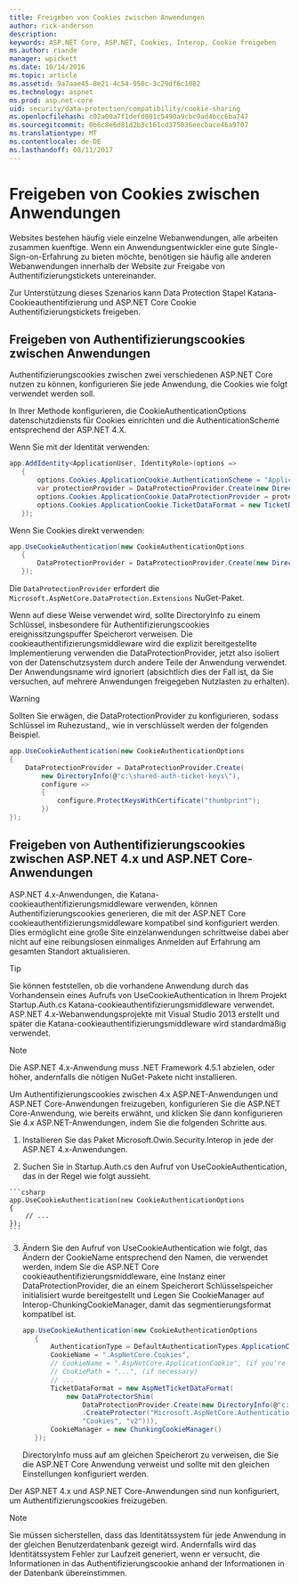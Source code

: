 ```yaml
---
title: Freigeben von Cookies zwischen Anwendungen
author: rick-anderson
description: 
keywords: ASP.NET Core, ASP.NET, Cookies, Interop, Cookie freigeben
ms.author: riande
manager: wpickett
ms.date: 10/14/2016
ms.topic: article
ms.assetid: 9a7aae45-8e21-4c54-950c-3c29df6c1082
ms.technology: aspnet
ms.prod: asp.net-core
uid: security/data-protection/compatibility/cookie-sharing
ms.openlocfilehash: c02a00a7f1defd081c5490a9cbc9ad4bcc6ba747
ms.sourcegitcommit: 0b6c8e6d81d2b3c161cd375036eecbace46a9707
ms.translationtype: MT
ms.contentlocale: de-DE
ms.lasthandoff: 08/11/2017
---
```

# <a name="sharing-cookies-between-applications"></a>Freigeben von Cookies zwischen Anwendungen

Websites bestehen häufig viele einzelne Webanwendungen, alle arbeiten zusammen kuenftige. Wenn ein Anwendungsentwickler eine gute Single-Sign-on-Erfahrung zu bieten möchte, benötigen sie häufig alle anderen Webanwendungen innerhalb der Website zur Freigabe von Authentifizierungstickets untereinander.

Zur Unterstützung dieses Szenarios kann Data Protection Stapel Katana-Cookieauthentifizierung und ASP.NET Core Cookie Authentifizierungstickets freigeben.

## <a name="sharing-authentication-cookies-between-applications"></a>Freigeben von Authentifizierungscookies zwischen Anwendungen

Authentifizierungscookies zwischen zwei verschiedenen ASP.NET Core nutzen zu können, konfigurieren Sie jede Anwendung, die Cookies wie folgt verwendet werden soll.

In Ihrer Methode konfigurieren, die CookieAuthenticationOptions datenschutzdiensts für Cookies einrichten und die AuthenticationScheme entsprechend der ASP.NET 4.X.

Wenn Sie mit der Identität verwenden:

```csharp
app.AddIdentity<ApplicationUser, IdentityRole>(options =>
   {
       options.Cookies.ApplicationCookie.AuthenticationScheme = "ApplicationCookie";
       var protectionProvider = DataProtectionProvider.Create(new DirectoryInfo(@"c:\shared-auth-ticket-keys\"));
       options.Cookies.ApplicationCookie.DataProtectionProvider = protectionProvider;
       options.Cookies.ApplicationCookie.TicketDataFormat = new TicketDataFormat(protectionProvider.CreateProtector("Microsoft.AspNetCore.Authentication.Cookies.CookieAuthenticationMiddleware", "Cookies", "v2"));
   });
   ```

Wenn Sie Cookies direkt verwenden:

```csharp
app.UseCookieAuthentication(new CookieAuthenticationOptions
   {
       DataProtectionProvider = DataProtectionProvider.Create(new DirectoryInfo(@"c:\shared-auth-ticket-keys\"))
   });
   ```
   
Die `DataProtectionProvider` erfordert die `Microsoft.AspNetCore.DataProtection.Extensions` NuGet-Paket.

Wenn auf diese Weise verwendet wird, sollte DirectoryInfo zu einem Schlüssel, insbesondere für Authentifizierungscookies ereignissitzungspuffer Speicherort verweisen. Die cookieauthentifizierungsmiddleware wird die explizit bereitgestellte Implementierung verwenden die DataProtectionProvider, jetzt also isoliert von der Datenschutzsystem durch andere Teile der Anwendung verwendet. Der Anwendungsname wird ignoriert (absichtlich dies der Fall ist, da Sie versuchen, auf mehrere Anwendungen freigegeben Nutzlasten zu erhalten).

>[!WARNING]
>Sollten Sie erwägen, die DataProtectionProvider zu konfigurieren, sodass Schlüssel im Ruhezustand,, wie in verschlüsselt werden der folgenden Beispiel.
>
>
>  ```csharp
>  app.UseCookieAuthentication(new CookieAuthenticationOptions
>  {
>      DataProtectionProvider = DataProtectionProvider.Create(
>          new DirectoryInfo(@"c:\shared-auth-ticket-keys\"),
>          configure =>
>          {
>              configure.ProtectKeysWithCertificate("thumbprint");
>          })
>  });
>  ```

## <a name="sharing-authentication-cookies-between-aspnet-4x-and-aspnet-core-applications"></a>Freigeben von Authentifizierungscookies zwischen ASP.NET 4.x und ASP.NET Core-Anwendungen

ASP.NET 4.x-Anwendungen, die Katana-cookieauthentifizierungsmiddleware verwenden, können Authentifizierungscookies generieren, die mit der ASP.NET Core cookieauthentifizierungsmiddleware kompatibel sind konfiguriert werden. Dies ermöglicht eine große Site einzelanwendungen schrittweise dabei aber nicht auf eine reibungslosen einmaliges Anmelden auf Erfahrung am gesamten Standort aktualisieren.

>[!TIP]
> Sie können feststellen, ob die vorhandene Anwendung durch das Vorhandensein eines Aufrufs von UseCookieAuthentication in Ihrem Projekt Startup.Auth.cs Katana-cookieauthentifizierungsmiddleware verwendet. ASP.NET 4.x-Webanwendungsprojekte mit Visual Studio 2013 erstellt und später die Katana-cookieauthentifizierungsmiddleware wird standardmäßig verwendet.

> [!NOTE]
> Die ASP.NET 4.x-Anwendung muss .NET Framework 4.5.1 abzielen, oder höher, andernfalls die nötigen NuGet-Pakete nicht installieren.

Um Authentifizierungscookies zwischen 4.x ASP.NET-Anwendungen und ASP.NET Core-Anwendungen freizugeben, konfigurieren Sie die ASP.NET Core-Anwendung, wie bereits erwähnt, und klicken Sie dann konfigurieren Sie 4.x ASP.NET-Anwendungen, indem Sie die folgenden Schritte aus.

1.  Installieren Sie das Paket Microsoft.Owin.Security.Interop in jede der ASP.NET 4.x-Anwendungen.

2.   Suchen Sie in Startup.Auth.cs den Aufruf von UseCookieAuthentication, das in der Regel wie folgt aussieht.

    ```csharp
    app.UseCookieAuthentication(new CookieAuthenticationOptions
    {
        // ...
    });
    ```
    
3.  Ändern Sie den Aufruf von UseCookieAuthentication wie folgt, das Ändern der CookieName entsprechend den Namen, die verwendet werden, indem Sie die ASP.NET Core cookieauthentifizierungsmiddleware, eine Instanz einer DataProtectionProvider, die an einem Speicherort Schlüsselspeicher initialisiert wurde bereitgestellt und Legen Sie CookieManager auf Interop-ChunkingCookieManager, damit das segmentierungsformat kompatibel ist.

    ```csharp
    app.UseCookieAuthentication(new CookieAuthenticationOptions
       {
           AuthenticationType = DefaultAuthenticationTypes.ApplicationCookie,
           CookieName = ".AspNetCore.Cookies",
           // CookieName = ".AspNetCore.ApplicationCookie", (if you're using identity)
           // CookiePath = "...", (if necessary)
           // ...
           TicketDataFormat = new AspNetTicketDataFormat(
               new DataProtectorShim(
                   DataProtectionProvider.Create(new DirectoryInfo(@"c:\shared-auth-ticket-keys\"))
                   .CreateProtector("Microsoft.AspNetCore.Authentication.Cookies.CookieAuthenticationMiddleware",
                   "Cookies", "v2"))),
           CookieManager = new ChunkingCookieManager()
       });
       ```
    DirectoryInfo muss auf am gleichen Speicherort zu verweisen, die Sie die ASP.NET Core Anwendung verweist und sollte mit den gleichen Einstellungen konfiguriert werden.

Der ASP.NET 4.x und ASP.NET Core-Anwendungen sind nun konfiguriert, um Authentifizierungscookies freizugeben.

> [!NOTE]
> Sie müssen sicherstellen, dass das Identitätssystem für jede Anwendung in der gleichen Benutzerdatenbank gezeigt wird. Andernfalls wird das Identitätssystem Fehler zur Laufzeit generiert, wenn er versucht, die Informationen in das Authentifizierungscookie anhand der Informationen in der Datenbank übereinstimmen.

